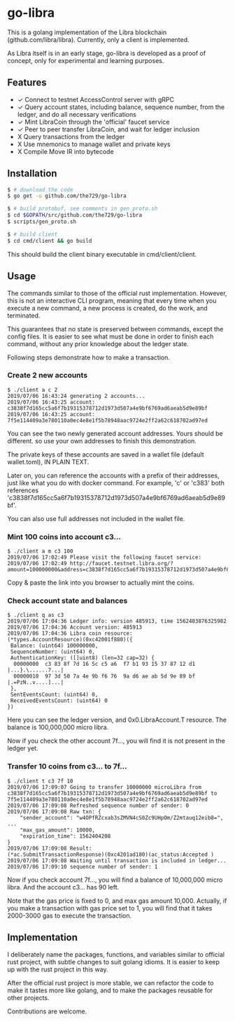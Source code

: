 # go-libra
This is a golang implementation of the Libra blockchain (github.com/libra/libra). Currently, only a client is implemented. 

As Libra itself is in an early stage, go-libra is developed as a proof of concept, only for experimental and learning purposes. 

## Features

- ✓ Connect to testnet AccessControl server with gRPC
- ✓ Query account states, including balance, sequence number, from the ledger, and do all necessary verifications
- ✓ Mint LibraCoin through the 'official' faucet service
- ✓ Peer to peer transfer LibraCoin, and wait for ledger inclusion
- X Query transactions from the ledger
- X Use mnemonics to manage wallet and private keys
- X Compile Move IR into bytecode

## Installation

```bash
$ # download the code
$ go get -u github.com/the729/go-libra

$ # build protobuf, see comments in gen_proto.sh
$ cd $GOPATH/src/github.com/the729/go-libra
$ scripts/gen_proto.sh

$ # build client
$ cd cmd/client && go build
```

This should build the client binary executable in cmd/client/client.

## Usage

The commands similar to those of the official rust implementation. However, this is not an interactive CLI program, meaning that every time when you execute a new command, a new process is created, do the work, and terminated. 

This guarantees that no state is preserved between commands, except the config files. It is easier to see what must be done in order to finish each command, without any prior knowledge about the ledger state.

Following steps demonstrate how to make a transaction.

### Create 2 new accounts

```
$ ./client a c 2
2019/07/06 16:43:24 generating 2 accounts...
2019/07/06 16:43:25 account: c3838f7d165cc5a6f7b19315378712d1973d507a4e9bf6769ad6aeab5d9e89bf
2019/07/06 16:43:25 account: 7f5e114409a3e780110a0ec4e8e1f5b78948aac9724e2ff2a62c618702ad97ed
```

You can see the two newly generated account addresses. Yours should be different. so use your own addresses to finish this demonstration. 

The private keys of these accounts are saved in a wallet file (default wallet.toml), IN PLAIN TEXT. 

Later on, you can reference the accounts with a prefix of their addresses, just like what you do with docker command. For example, 'c' or 'c383' both references 'c3838f7d165cc5a6f7b19315378712d1973d507a4e9bf6769ad6aeab5d9e89bf'. 

You can also use full addresses not included in the wallet file. 

### Mint 100 coins into account c3...

```
$ ./client a m c3 100
2019/07/06 17:02:49 Please visit the following faucet service:
2019/07/06 17:02:49 http://faucet.testnet.libra.org/?amount=100000000&address=c3838f7d165cc5a6f7b19315378712d1973d507a4e9bf6769ad6aeab5d9e89bf
```

Copy & paste the link into you browser to actually mint the coins. 

### Check account state and balances

```
$ ./client q as c3
2019/07/06 17:04:36 Ledger info: version 485913, time 1562403876325982
2019/07/06 17:04:36 Account version: 485913
2019/07/06 17:04:36 Libra coin resource:
(*types.AccountResource)(0xc42001f880)({
 Balance: (uint64) 100000000,
 SequenceNumber: (uint64) 0,
 AuthenticationKey: ([]uint8) (len=32 cap=32) {
  00000000  c3 83 8f 7d 16 5c c5 a6  f7 b1 93 15 37 87 12 d1  |...}.\......7...|
  00000010  97 3d 50 7a 4e 9b f6 76  9a d6 ae ab 5d 9e 89 bf  |.=PzN..v....]...|
 },
 SentEventsCount: (uint64) 0,
 ReceivedEventsCount: (uint64) 0
})
```

Here you can see the ledger version, and 0x0.LibraAccount.T resource. The balance is 100,000,000 micro libra. 

Now if you check the other account 7f..., you will find it is not present in the ledger yet.

### Transfer 10 coins from c3... to 7f...

```
$ ./client t c3 7f 10
2019/07/06 17:09:07 Going to transfer 10000000 microLibra from c3838f7d165cc5a6f7b19315378712d1973d507a4e9bf6769ad6aeab5d9e89bf to 7f5e114409a3e780110a0ec4e8e1f5b78948aac9724e2ff2a62c618702ad97ed
2019/07/06 17:09:08 Refreshed sequence number of sender: 0
2019/07/06 17:09:08 Raw txn: {
    "sender_account": "w4OPfRZcxab3sZMVN4cS0Zc9UHpOm/Z2mtauq12eib8=",
...
    "max_gas_amount": 10000,
    "expiration_time": 1562404208
}
2019/07/06 17:09:08 Result:
(*ac.SubmitTransactionResponse)(0xc4201ad180)(ac_status:Accepted )
2019/07/06 17:09:08 Waiting until transaction is included in ledger...
2019/07/06 17:09:10 sequence number of sender: 1
```

Now if you check account 7f..., you will find a balance of 10,000,000 micro libra. And the account c3... has 90 left.

Note that the gas price is fixed to 0, and max gas amount 10,000. Actually, if you make a transaction with gas price set to 1, you will find that it takes 2000-3000 gas to execute the transaction. 

## Implementation

I deliberately name the packages, functions, and variables similar to official rust project, with subtle changes to suit golang idioms. It is easier to keep up with the rust project in this way.

After the official rust project is more stable, we can refactor the code to make it tastes more like golang, and to make the packages reusable for other projects.

Contributions are welcome.
